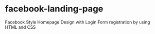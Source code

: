 # facebook-landing-page
Facebook Style Homepage Design with Login Form registration by using HTML and CSS
